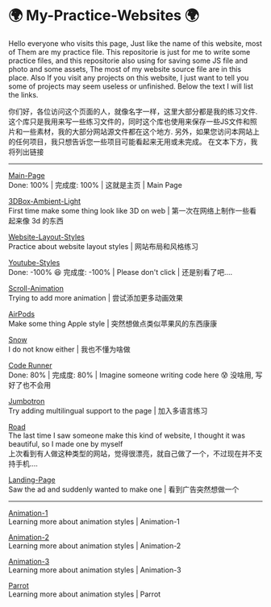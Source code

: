 # 🌍 My-Practice-Websites 🌍
Hello everyone who visits this page, Just like the name of this website, most of Them are my practice file. This repositorie is just for me to write some practice files, and this repositorie also using for saving some JS file and photo and some assets, The most of my website source file are in this place. Also If you visit any projects on this website, I just want to tell you some of projects may seem useless or unfinished. Below the text I will list the links.

你们好，各位访问这个页面的人，就像名字一样，这里大部分都是我的练习文件. 这个库只是我用来写一些练习文件的，同时这个库也使用来保存一些JS文件和照片和一些素材，我的大部分网站源文件都在这个地方. 另外，如果您访问本网站上的任何项目，我只想告诉您一些项目可能看起来无用或未完成。 在文本下方，我将列出链接

---------------------------------------------------------------------------------------------------------------------------------------------------

[Main-Page](http://practice.g7m7t1.net/)</br>
Done: 100% | 完成度: 100% | 这就是主页 | Main Page

[3DBox-Ambient-Light](https://3dbox-ambient-light.netlify.app/)</br>
First time make some thing look like 3D on web | 第一次在网络上制作一些看起来像 3d 的东西

[Website-Layout-Styles](http://practice.g7m7t1.net/ken/Website-Layout-Styles.html)</br>
Practice about website layout styles | 网站布局和风格练习

[Youtube-Styles](http://practice.g7m7t1.net/ken/Youtube.html)</br>
Done: -100% 😆 完成度: -100% | Please don't click | 还是别看了吧....

[Scroll-Animation](http://practice.g7m7t1.net/kan/Scroll-Animation.html)</br>
Trying to add more animation | 尝试添加更多动画效果

[AirPods](http://practice.g7m7t1.net/ken/AirPods.html)</br>
Make some thing Apple style | 突然想做点类似苹果风的东西康康

[Snow](http://practice.g7m7t1.net/kan/Snow.html)</br>
I do not know either | 我也不懂为啥做

[Code Runner](http://practice.g7m7t1.net/coderunner/index.html)</br>
Done: 80% | 完成度: 80% | Imagine someone writing code here 😰 没啥用, 写好了也不会用

[Jumbotron](http://practice.g7m7t1.net/jumbotron/index.html)</br>
Try adding multilingual support to the page | 加入多语言练习

[Road](http://practice.g7m7t1.net/new-style/road/)</br>
The last time I saw someone make this kind of website, I thought it was beautiful, so I made one by myself</br>
上次看到有人做这种类型的网站，觉得很漂亮，就自己做了一个，不过现在并不支持手机....

[Landing-Page](http://practice.g7m7t1.net/pages/Landing-Page/)</br>
Saw the ad and suddenly wanted to make one | 看到广告突然想做一个

---------------------------------------------------------------------------------------------------------------------------------------------------

[Animation-1](http://practice.g7m7t1.net/new-style/animation-1/)</br>
Learning more about animation styles | Animation-1

[Animation-2](http://practice.g7m7t1.net/new-style/animation-2/)</br>
Learning more about animation styles | Animation-2

[Animation-3](http://practice.g7m7t1.net/new-style/animation-3/)</br>
Learning more about animation styles | Animation-3

[Parrot](http://practice.g7m7t1.net/new-style/parrot/)</br>
Learning more about animation styles | Parrot